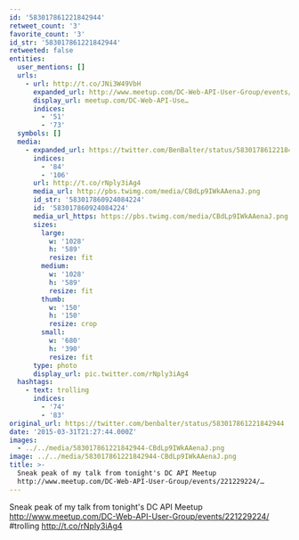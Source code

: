 ```yaml
---
id: '583017861221842944'
retweet_count: '3'
favorite_count: '3'
id_str: '583017861221842944'
retweeted: false
entities:
  user_mentions: []
  urls:
    - url: http://t.co/JNi3W49VbH
      expanded_url: http://www.meetup.com/DC-Web-API-User-Group/events/221229224/
      display_url: meetup.com/DC-Web-API-Use…
      indices:
        - '51'
        - '73'
  symbols: []
  media:
    - expanded_url: https://twitter.com/BenBalter/status/583017861221842944/photo/1
      indices:
        - '84'
        - '106'
      url: http://t.co/rNply3iAg4
      media_url: http://pbs.twimg.com/media/CBdLp9IWkAAenaJ.png
      id_str: '583017860924084224'
      id: '583017860924084224'
      media_url_https: https://pbs.twimg.com/media/CBdLp9IWkAAenaJ.png
      sizes:
        large:
          w: '1028'
          h: '589'
          resize: fit
        medium:
          w: '1028'
          h: '589'
          resize: fit
        thumb:
          w: '150'
          h: '150'
          resize: crop
        small:
          w: '680'
          h: '390'
          resize: fit
      type: photo
      display_url: pic.twitter.com/rNply3iAg4
  hashtags:
    - text: trolling
      indices:
        - '74'
        - '83'
original_url: https://twitter.com/benbalter/status/583017861221842944
date: '2015-03-31T21:27:44.000Z'
images:
  - ../../media/583017861221842944-CBdLp9IWkAAenaJ.png
image: ../../media/583017861221842944-CBdLp9IWkAAenaJ.png
title: >-
  Sneak peak of my talk from tonight's DC API Meetup
  http://www.meetup.com/DC-Web-API-User-Group/events/221229224/…
---
```


Sneak peak of my talk from tonight's DC API Meetup http://www.meetup.com/DC-Web-API-User-Group/events/221229224/ #trolling http://t.co/rNply3iAg4